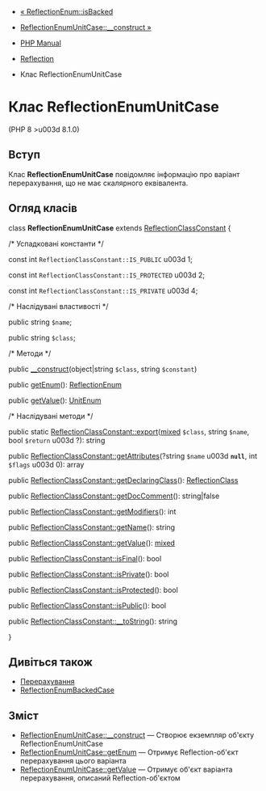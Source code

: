 - [« ReflectionEnum::isBacked](reflectionenum.isbacked.md)
- [ReflectionEnumUnitCase::\_\_construct
»](reflectionenumunitcase.construct.md)

- [PHP Manual](index.md)
- [Reflection](book.reflection.md)
- Клас ReflectionEnumUnitCase

# Клас ReflectionEnumUnitCase

(PHP 8 \>u003d 8.1.0)

## Вступ

Клас **ReflectionEnumUnitCase** повідомляє інформацію про варіант
перерахування, що не має скалярного еквівалента.

## Огляд класів

class **ReflectionEnumUnitCase** extends
[ReflectionClassConstant](class.reflectionclassconstant.md) {

/\* Успадковані константи \*/

const int `ReflectionClassConstant::IS_PUBLIC` u003d 1;

const int `ReflectionClassConstant::IS_PROTECTED` u003d 2;

const int `ReflectionClassConstant::IS_PRIVATE` u003d 4;

/\* Наслідувані властивості \*/

public string `$name`;

public string `$class`;

/\* Методи \*/

public
[\_\_construct](reflectionenumunitcase.construct.md)(object\|string
`$class`, string `$constant`)

public [getEnum](reflectionenumunitcase.getenum.md)():
[ReflectionEnum](class.reflectionenum.md)

public [getValue](reflectionenumunitcase.getvalue.md)():
[UnitEnum](class.unitenum.md)

/\* Наслідувані методи \*/

public static
[ReflectionClassConstant::export](reflectionclassconstant.export.md)([mixed](language.types.declarations.md#language.types.declarations.mixed)
`$class`, string `$name`, bool `$return` u003d ?): string

public
[ReflectionClassConstant::getAttributes](reflectionclassconstant.getattributes.md)(?string
`$name` u003d **`null`**, int `$flags` u003d 0): array

public
[ReflectionClassConstant::getDeclaringClass](reflectionclassconstant.getdeclaringclass.md)():
[ReflectionClass](class.reflectionclass.md)

public
[ReflectionClassConstant::getDocComment](reflectionclassconstant.getdoccomment.md)():
string\|false

public
[ReflectionClassConstant::getModifiers](reflectionclassconstant.getmodifiers.md)():
int

public
[ReflectionClassConstant::getName](reflectionclassconstant.getname.md)():
string

public
[ReflectionClassConstant::getValue](reflectionclassconstant.getvalue.md)():
[mixed](language.types.declarations.md#language.types.declarations.mixed)

public
[ReflectionClassConstant::isFinal](reflectionclassconstant.isfinal.md)():
bool

public
[ReflectionClassConstant::isPrivate](reflectionclassconstant.isprivate.md)():
bool

public
[ReflectionClassConstant::isProtected](reflectionclassconstant.isprotected.md)():
bool

public
[ReflectionClassConstant::isPublic](reflectionclassconstant.ispublic.md)():
bool

public
[ReflectionClassConstant::\_\_toString](reflectionclassconstant.tostring.md)():
string

}

## Дивіться також

- [Перерахування](language.enumerations.md)
- [ReflectionEnumBackedCase](class.reflectionenumbackedcase.md)

## Зміст

- [ReflectionEnumUnitCase::\_\_construct](reflectionenumunitcase.construct.md)
— Створює екземпляр об'єкту ReflectionEnumUnitCase
- [ReflectionEnumUnitCase::getEnum](reflectionenumunitcase.getenum.md)
— Отримує Reflection-об'єкт перерахування цього варіанта
- [ReflectionEnumUnitCase::getValue](reflectionenumunitcase.getvalue.md)
— Отримує об'єкт варіанта перерахування, описаний
Reflection-об'єктом

